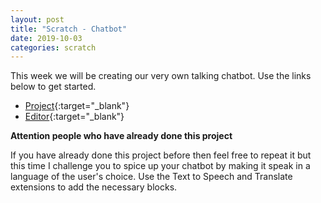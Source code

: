 ```yaml
---
layout: post
title: "Scratch - Chatbot"
date: 2019-10-03
categories: scratch
---
```

This week we will be creating our very own talking chatbot. Use the links below to get started.

- [Project](https://projects.raspberrypi.org/en/projects/chatbot){:target="_blank"}
- [Editor](https://scratch.mit.edu/){:target="_blank"}

**Attention people who have already done this project**

If you have already done this project before then feel free to repeat it but this time I challenge you to spice up your chatbot by making it speak in a language of the user's choice. Use the Text to Speech and Translate extensions to add the necessary blocks.
